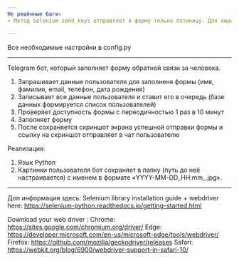 ```yaml
---
Не решённые баги:
- Метод Selenium send_keys отправляет в форму только латиницу. Для кириллицы поле остаётся пустым. Кодировать в utf-8 принудительно не решает проблему. Возможно что-то с моим веб драйвером Chrome.

---
```

Все необходимые настройки в config.py

---
Telegram бот, который заполняет форму обратной связи за человека.
1. Запрашивает данные пользователя для заполненя формы (имя, фамилия, email, телефон, дата рождения)
2. Записывает все данные пользователя и ставит его в очередь (базе данных формируется список пользователей)
3. Проверяет доступность формы с переодичностью 1 раз в 10 минут 
4. Заполняет форму
5. После сохраняется скриншот экрана успешной отправки формы и ссылку на скриншот отправляет в чат пользователю

Реализация:
1. Язык Python
2. Картинки пользователя бот сохраняет в папку (путь до неё настраивается) с именем в формате «YYYY-MM-DD_HH:mm_<user id>.jpg».

---

Доп информация здесь:
Selenium library installation guide + webdriver  here:
https://selenium-python.readthedocs.io/getting-started.html

Download your web driver :
Chrome:	https://sites.google.com/chromium.org/driver/
Edge:	https://developer.microsoft.com/en-us/microsoft-edge/tools/webdriver/
Firefox:	https://github.com/mozilla/geckodriver/releases
Safari:	https://webkit.org/blog/6900/webdriver-support-in-safari-10/